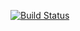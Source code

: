 [![Build Status](https://dev.azure.com/safiquddinkhan/onestop/_apis/build/status%2FTerraform_Backend?repoName=safiqkhan%2FTerraform_Azure&branchName=master)](https://dev.azure.com/safiquddinkhan/onestop/_build/latest?definitionId=15&repoName=safiqkhan%2FTerraform_Azure&branchName=master)
